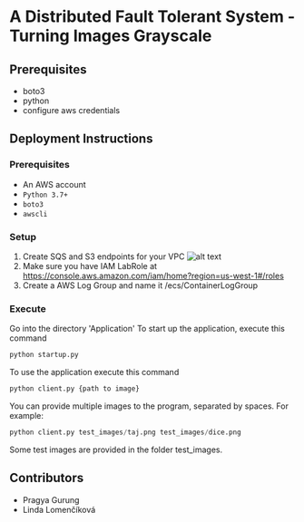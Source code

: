 # A Distributed Fault Tolerant System - Turning Images Grayscale
## Prerequisites
- boto3 
- python
- configure aws credentials

## Deployment Instructions
### Prerequisites
- An AWS account
- `Python 3.7+`
- `boto3`
- `awscli`

### Setup
1. Create SQS and S3 endpoints for your VPC ![alt text](https://github.com/ccdb-uob/CW22-57/blob/main/images/endpoints.jpg "Logo Title Text 1")
2. Make sure you have IAM LabRole at https://console.aws.amazon.com/iam/home?region=us-west-1#/roles
3. Create a AWS Log Group and name it /ecs/ContainerLogGroup

### Execute
Go into the directory 'Application'
To start up the application, execute this command
```python
python startup.py
```
To use the application execute this command
```python
python client.py {path to image}
```
You can provide multiple images to the program, separated by spaces. For example:
```python
python client.py test_images/taj.png test_images/dice.png
```
Some test images are provided in the folder test_images. 

## Contributors
- Pragya Gurung
- Linda Lomenčíková


